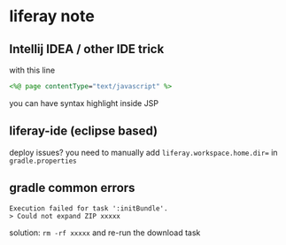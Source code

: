 # liferay note

## Intellij IDEA / other IDE trick

with this line

```jsp
<%@ page contentType="text/javascript" %>
```

you can have syntax highlight inside JSP

## liferay-ide (eclipse based)

deploy issues? you need to manually add ```liferay.workspace.home.dir=``` in ```gradle.properties```

## gradle common errors

```
Execution failed for task ':initBundle'.
> Could not expand ZIP xxxxx
```

solution: ```rm -rf xxxxx``` and re-run the download task


